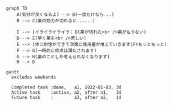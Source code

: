 <!--
**satoHBSS/satoHBSS** is a ✨ _special_ ✨ repository because its `README.md` (this file) appears on your GitHub profile.

Here are some ideas to get you started:

- 🔭 I’m currently working on ...
- 🌱 I’m currently learning ...
- 👯 I’m looking to collaborate on ...
- 🤔 I’m looking for help with ...
- 💬 Ask me about ...
- 📫 How to reach me: ...
- 😄 Pronouns: ...
- ⚡ Fun fact: ...
-->

```mermaid
graph TD
    A(気分が良くなるよ) --> B(一度だけなら...)
    B --> C(薬の効力が切れると......)

    C --> |イライライライラ| D(薬が切れた<br />薬がもうない)
    D --> E(早く薬を<br />苦しい)
    E --> |体に耐性ができて次第に使用量が増えていきます|F(もっともっと)
    F --> G(一時的に欲求は満たされます)
    G --> H(薬のことしか考えられなくなります)
    H --> D
```

```mermaid
gantt
  excludes weekends

  Completed task :done,   a1, 2022-01-03, 3d
  Active task    :active, a2, after a1,   3d
  Future task    :        a3, after a2,   1d
  ```
